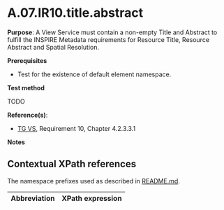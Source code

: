 # A.07.IR10.title.abstract

**Purpose**: A View Service must contain a non-empty Title and Abstract to fulfill the INSPIRE Metadata requirements for Resource Title, Resource Abstract and Spatial Resolution.

**Prerequisites**

* Test for the existence of default element namespace.

**Test method**

TODO

**Reference(s)**:
* [TG VS](README.md#ref_TG_VS), Requirement 10, Chapter 4.2.3.3.1

**Notes**

## Contextual XPath references

The namespace prefixes used as described in [README.md](README.md#namespaces).

Abbreviation                                               |  XPath expression
---------------------------------------------------------- | -------------------------------------------------------------------------
